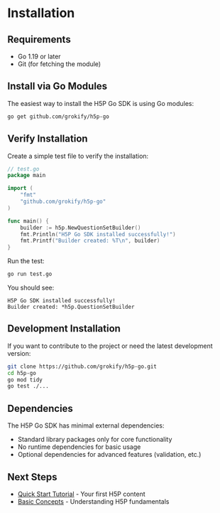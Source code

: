 # Installation

## Requirements

- Go 1.19 or later
- Git (for fetching the module)

## Install via Go Modules

The easiest way to install the H5P Go SDK is using Go modules:

```bash
go get github.com/grokify/h5p-go
```

## Verify Installation

Create a simple test file to verify the installation:

```go
// test.go
package main

import (
    "fmt"
    "github.com/grokify/h5p-go"
)

func main() {
    builder := h5p.NewQuestionSetBuilder()
    fmt.Println("H5P Go SDK installed successfully!")
    fmt.Printf("Builder created: %T\n", builder)
}
```

Run the test:

```bash
go run test.go
```

You should see:
```
H5P Go SDK installed successfully!
Builder created: *h5p.QuestionSetBuilder
```

## Development Installation

If you want to contribute to the project or need the latest development version:

```bash
git clone https://github.com/grokify/h5p-go.git
cd h5p-go
go mod tidy
go test ./...
```

## Dependencies

The H5P Go SDK has minimal external dependencies:

- Standard library packages only for core functionality
- No runtime dependencies for basic usage
- Optional dependencies for advanced features (validation, etc.)

## Next Steps

- [Quick Start Tutorial](quick-start.md) - Your first H5P content
- [Basic Concepts](concepts.md) - Understanding H5P fundamentals